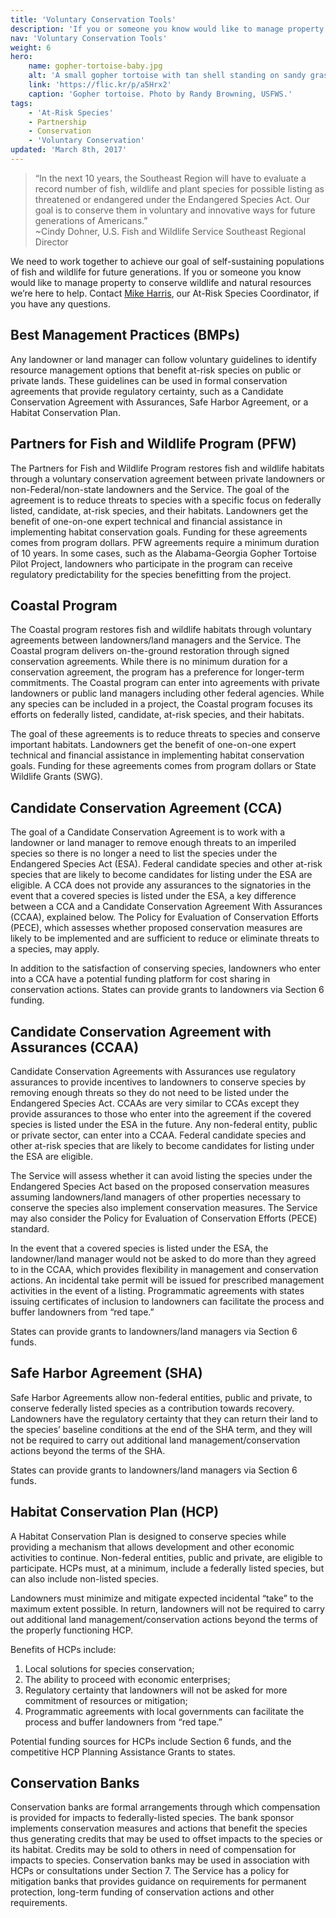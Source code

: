 ```yaml
---
title: 'Voluntary Conservation Tools'
description: 'If you or someone you know would like to manage property to conserve wildlife and natural resources we’re here to help!'
nav: 'Voluntary Conservation Tools'
weight: 6
hero:
    name: gopher-tortoise-baby.jpg
    alt: 'A small gopher tortoise with tan shell standing on sandy grass covered soil.'
    link: 'https://flic.kr/p/a5Hrx2'
    caption: 'Gopher tortoise. Photo by Randy Browning, USFWS.'
tags:
    - 'At-Risk Species'
    - Partnership
    - Conservation
    - 'Voluntary Conservation'
updated: 'March 8th, 2017'
---
```


> “In the next 10 years, the Southeast Region will have to evaluate a record number of fish, wildlife and plant species for possible listing as threatened or endangered under the Endangered Species Act. Our goal is to conserve them in voluntary and innovative ways for future generations of Americans.” <br> ~Cindy Dohner, U.S. Fish and Wildlife Service Southeast Regional Director

We need to work together to achieve our goal of self-sustaining populations of fish and wildlife for future generations.  If you or someone you know would like to manage property to conserve wildlife and natural resources we’re here to help.  Contact [Mike Harris](mailto:michael_harris@fws.gov?subject=At-Risk%20Species), our At-Risk Species Coordinator, if you have any questions.

## Best Management Practices (BMPs)

Any landowner or land manager can follow voluntary guidelines to identify resource management options that benefit at-risk species on public or private lands.  These guidelines can be used in formal conservation agreements that provide regulatory certainty, such as a Candidate Conservation Agreement with Assurances, Safe Harbor Agreement, or a Habitat Conservation Plan.

## Partners for Fish and Wildlife Program (PFW)

The Partners for Fish and Wildlife Program restores fish and wildlife habitats through a voluntary conservation agreement between private landowners or non-Federal/non-state landowners and the Service.  The goal of the agreement is to reduce threats to species with a specific focus on federally listed, candidate, at-risk species, and their habitats.  Landowners get the benefit of one-on-one expert technical and financial assistance in implementing habitat conservation goals.  Funding for these agreements comes from program dollars.   PFW agreements require a minimum duration of 10 years.  In some cases, such as the Alabama-Georgia Gopher Tortoise Pilot Project, landowners who participate in the program can receive regulatory predictability for the species benefitting from the project.

## Coastal Program

The Coastal program restores fish and wildlife habitats through voluntary agreements between landowners/land managers and the Service.  The Coastal program delivers on-the-ground restoration through signed conservation agreements.  While there is no minimum duration for a conservation agreement, the program has a preference for longer-term commitments.  The Coastal program can enter into agreements with private landowners or public land managers including other federal agencies.  While any species can be included in a project, the Coastal program focuses its efforts on federally listed, candidate, at-risk species, and their habitats.

The goal of these agreements is to reduce threats to species and conserve important habitats.  Landowners get the benefit of one-on-one expert technical and financial assistance in implementing habitat conservation goals.  Funding for these agreements comes from program dollars or State Wildlife Grants (SWG).

## Candidate Conservation Agreement (CCA)

The goal of a Candidate Conservation Agreement is to work with a landowner or land manager to remove enough threats to an imperiled species so there is no longer a need to list the species under the Endangered Species Act (ESA).  Federal candidate species and other at-risk species that are likely to become candidates for listing under the ESA are eligible.  A CCA does not provide any assurances to the signatories in the event that a covered species is listed under the ESA, a key difference between a CCA and a Candidate Conservation Agreement With Assurances (CCAA), explained below.  The Policy for Evaluation of Conservation Efforts (PECE), which assesses whether proposed conservation measures are likely to be implemented and are sufficient to reduce or eliminate threats to a species, may apply.

In addition to the satisfaction of conserving species, landowners who enter into a CCA have a potential funding platform for cost sharing in conservation actions.  States can provide grants to landowners via Section 6 funding.

## Candidate Conservation Agreement with Assurances (CCAA)

Candidate Conservation Agreements with Assurances use regulatory assurances to provide incentives to landowners to conserve species by removing enough threats so they do not need to be listed under the Endangered Species Act.  CCAAs are very similar to CCAs except they provide assurances to those who enter into the agreement if the covered species is listed under the ESA in the future.  Any non-federal entity, public or private sector, can enter into a CCAA.  Federal candidate species and other at-risk species that are likely to become candidates for listing under the ESA are eligible.

The Service will assess whether it can avoid listing the species under the Endangered Species Act based on the proposed conservation measures assuming landowners/land managers of other properties necessary to conserve the species also implement conservation measures.  The Service may also consider the Policy for Evaluation of Conservation Efforts (PECE) standard.

In the event that a covered species is listed under the ESA, the landowner/land manager would not be asked to do more than they agreed to in the CCAA, which provides flexibility in management and conservation actions.  An incidental take permit will be issued for prescribed management activities in the event of a listing.  Programmatic agreements with states issuing certificates of inclusion to landowners can facilitate the process and buffer landowners from “red tape.”

States can provide grants to landowners/land managers via Section 6 funds.

## Safe Harbor Agreement (SHA)

Safe Harbor Agreements allow non-federal entities, public and private, to conserve federally listed species as a contribution towards recovery.  Landowners have the regulatory certainty that they can return their land to the species’ baseline conditions at the end of the SHA term, and they will not be required to carry out additional land management/conservation actions beyond the terms of the SHA.

States can provide grants to landowners/land managers via Section 6 funds.

## Habitat Conservation Plan (HCP)

A Habitat Conservation Plan is designed to conserve species while providing a mechanism that allows development and other economic activities to continue. Non-federal entities, public and private, are eligible to participate.  HCPs must, at a minimum, include a federally listed species, but can also include non-listed species.

Landowners must minimize and mitigate expected incidental “take” to the maximum extent possible.  In return, landowners will not be required to carry out additional land management/conservation actions beyond the terms of the properly functioning HCP.

Benefits of HCPs include:
  1. Local solutions for species conservation;
  2. The ability to proceed with economic enterprises;
  3. Regulatory certainty that landowners will not be asked for more commitment of resources or mitigation;
  4. Programmatic agreements with local governments can facilitate the process and buffer landowners from “red tape.”

Potential funding sources for HCPs include Section 6 funds, and the competitive HCP Planning Assistance Grants to states.

## Conservation Banks

Conservation banks are formal arrangements through which compensation is provided for impacts to federally-listed species.   The bank sponsor implements conservation measures and actions that benefit the species thus generating credits that may be used to offset impacts to the species or its habitat.   Credits may be sold to others in need of compensation for impacts to species.  Conservation banks may be used in association with HCPs or consultations under Section 7.  The Service has a policy for mitigation banks that provides guidance on requirements for permanent protection, long-term funding of conservation actions and other requirements.
